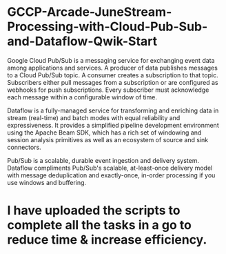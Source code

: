 # GCCP-Arcade-JuneStream-Processing-with-Cloud-Pub-Sub-and-Dataflow-Qwik-Start

Google Cloud Pub/Sub is a messaging service for exchanging event data among applications and services. A producer of data publishes messages to a Cloud Pub/Sub topic. A consumer creates a subscription to that topic. Subscribers either pull messages from a subscription or are configured as webhooks for push subscriptions. Every subscriber must acknowledge each message within a configurable window of time.

Dataflow is a fully-managed service for transforming and enriching data in stream (real-time) and batch modes with equal reliability and expressiveness. It provides a simplified pipeline development environment using the Apache Beam SDK, which has a rich set of windowing and session analysis primitives as well as an ecosystem of source and sink connectors.

Pub/Sub is a scalable, durable event ingestion and delivery system. Dataflow compliments Pub/Sub's scalable, at-least-once delivery model with message deduplication and exactly-once, in-order processing if you use windows and buffering.

# I have uploaded the scripts to complete all the tasks in a go to reduce time & increase efficiency.
